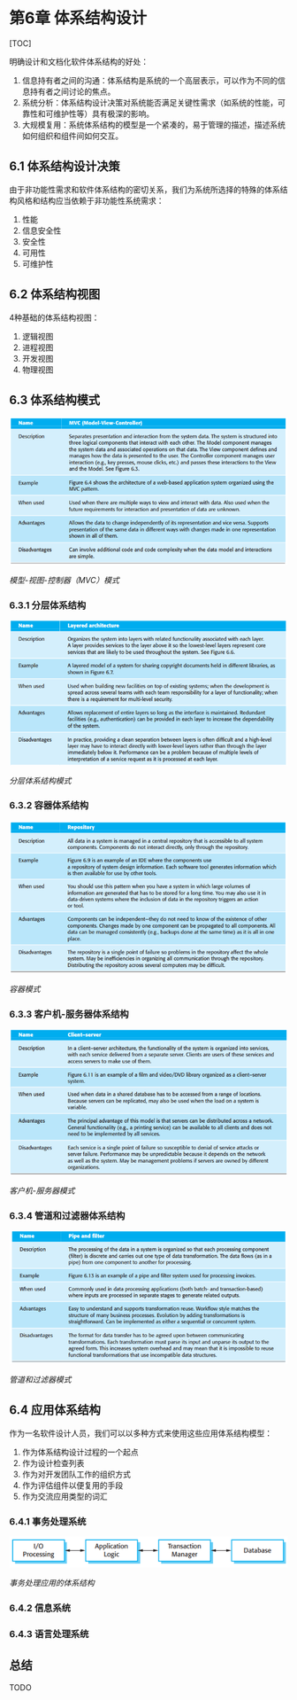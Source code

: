 # 第6章 体系结构设计

[TOC]



明确设计和文档化软件体系结构的好处：

1. 信息持有者之间的沟通：体系结构是系统的一个高层表示，可以作为不同的信息持有者之间讨论的焦点。
2. 系统分析：体系结构设计决策对系统能否满足关键性需求（如系统的性能，可靠性和可维护性等）具有极深的影响。
3. 大规模复用：系统体系结构的模型是一个紧凑的，易于管理的描述，描述系统如何组织和组件间如何交互。

## 6.1 体系结构设计决策

由于非功能性需求和软件体系结构的密切关系，我们为系统所选择的特殊的体系结构风格和结构应当依赖于非功能性系统需求：

1. 性能
2. 信息安全性
3. 安全性
4. 可用性
5. 可维护性



## 6.2 体系结构视图

4种基础的体系结构视图：

1. 逻辑视图
2. 进程视图
3. 开发视图
4. 物理视图



## 6.3 体系结构模式

![6_2](res/6_2.png)

*模型-视图-控制器（MVC）模式*

### 6.3.1 分层体系结构

![6_5](res/6_5.png)

*分层体系结构模式*

### 6.3.2 容器体系结构

![6_8](res/6_8.png)

*容器模式*

### 6.3.3 客户机-服务器体系结构

![6_10](res/6_10.png)

*客户机-服务器模式*

### 6.3.4 管道和过滤器体系结构

![6_12](res/6_12.png)

*管道和过滤器模式*



## 6.4 应用体系结构

作为一名软件设计人员，我们可以以多种方式来使用这些应用体系结构模型：

1. 作为体系结构设计过程的一个起点
2. 作为设计检查列表
3. 作为对开发团队工作的组织方式
4. 作为评估组件以便复用的手段
5. 作为交流应用类型的词汇

### 6.4.1 事务处理系统

![6_14](res/6_14.png)

*事务处理应用的体系结构*

### 6.4.2 信息系统

### 6.4.3 语言处理系统



## 总结

TODO
